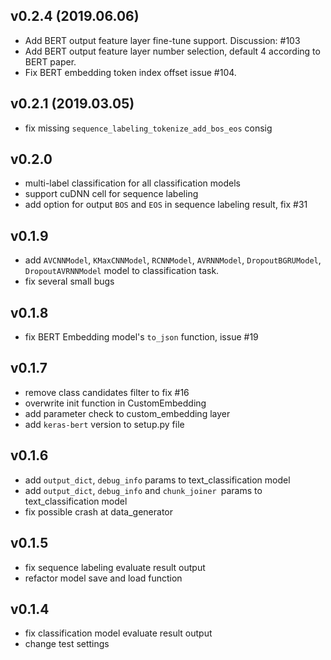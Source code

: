 ## v0.2.4 (2019.06.06)

* Add BERT output feature layer fine-tune support. Discussion: #103
* Add BERT output feature layer number selection, default 4 according to BERT paper.
* Fix BERT embedding token index offset issue #104.

## v0.2.1 (2019.03.05)

* fix missing `sequence_labeling_tokenize_add_bos_eos` consig

## v0.2.0

* multi-label classification for all classification models
* support cuDNN cell for sequence labeling
* add option for output `BOS` and `EOS` in sequence labeling result, fix #31 

## v0.1.9

* add `AVCNNModel`, `KMaxCNNModel`, `RCNNModel`, `AVRNNModel`, `DropoutBGRUModel`, `DropoutAVRNNModel` model to classification task.
* fix several small bugs

## v0.1.8
* fix BERT Embedding  model's `to_json` function, issue #19 

## v0.1.7

* remove class candidates filter to fix #16
* overwrite init function in CustomEmbedding
* add parameter check to custom_embedding layer
* add `keras-bert` version to setup.py file

## v0.1.6
* add `output_dict`, `debug_info` params to text_classification model
* add `output_dict`, `debug_info` and `chunk_joiner `params to text_classification model
* fix possible crash at data_generator

## v0.1.5

* fix sequence labeling evaluate result output
* refactor model save and load function

## v0.1.4

* fix classification model evaluate result output
* change test settings